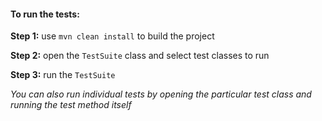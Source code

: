 #### To run the tests:

**Step 1:** use `mvn clean install` to build the project

**Step 2:** open the `TestSuite` class and select test classes to run

**Step 3:** run the `TestSuite`

_You can also run individual tests by opening the particular test class and running the test method itself_